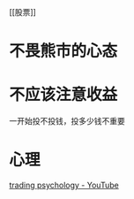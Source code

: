 [[股票]]
# 不畏熊市的心态
# 不应该注意收益
一开始投不投钱，投多少钱不重要
# 心理
[trading psychology - YouTube](https://www.youtube.com/results?search_query=trading+psychology)
